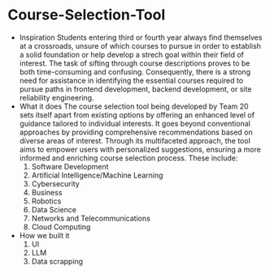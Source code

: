 # Course-Selection-Tool
- Inspiration
Students entering third or fourth year always find themselves at a crossroads, unsure of which courses to pursue in order to establish a solid foundation or help develop a strech goal within their field of interest. The task of sifting through course descriptions proves to be both time-consuming and confusing. Consequently, there is a strong need for assistance in identifying the essential courses required to pursue paths in frontend development, backend development, or site reliability engineering.
- What it does
The course selection tool being developed by Team 20 sets itself apart from existing options by offering an enhanced level of guidance tailored to individual interests. It goes beyond conventional approaches by providing comprehensive recommendations based on diverse areas of interest. Through its multifaceted approach, the tool aims to empower users with personalized suggestions, ensuring a more informed and enriching course selection process. These include:
    1. Software Development
    2. Artificial Intelligence/Machine Learning
    3. Cybersecurity
    4. Business
    5. Robotics
    6. Data Science
    7. Networks and Telecommunications
    8. Cloud Computing
- How we built it
    1. UI
    2. LLM
    3. Data scrapping 

